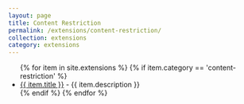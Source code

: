 ```yaml
---
layout: page
title: Content Restriction
permalink: /extensions/content-restriction/
collection: extensions
category: extensions
---
```


<ul>
{% for item in site.extensions %}
    {% if item.category == 'content-restriction' %}
      <li><a href="{{ item.url }}">{{ item.title }}</a>
        - {{ item.description }}
      </li>
  {% endif %}
{% endfor %}
</ul>